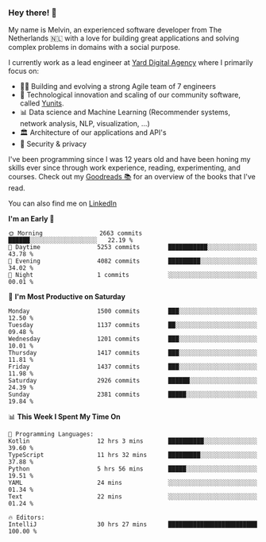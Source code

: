 ### Hey there! 👋

My name is Melvin, an experienced software developer from The Netherlands 🇳🇱 with a love for building great applications and solving complex problems in domains with a social purpose. 

I currently work as a lead engineer at [Yard Digital Agency](https://github.com/yardinternet) where I primarily focus on:

* 👏🏼 Building and evolving a strong Agile team of 7 engineers
* 🚀 Technological innovation and scaling of our community software, called [Yunits](https://www.yunits.com/).
* 📊 Data science and Machine Learning (Recommender systems, network analysis, NLP, visualization, ...)
* 🏛 Architecture of our applications and API's
* 🔐 Security & privacy

I've been programming since I was 12 years old and have been honing my skills ever since through work experience, reading, experimenting, and courses.
Check out my [Goodreads 📚](https://goodreads.com/melvinkoopmans) for an overview of the books that I've read. 

You can also find me on [LinkedIn](https://www.linkedin.com/in/melvinkoopmans)

<!--START_SECTION:waka-->
**I'm an Early 🐤** 

```text
🌞 Morning                2663 commits        ██████░░░░░░░░░░░░░░░░░░░   22.19 % 
🌆 Daytime                5253 commits        ███████████░░░░░░░░░░░░░░   43.78 % 
🌃 Evening                4082 commits        █████████░░░░░░░░░░░░░░░░   34.02 % 
🌙 Night                  1 commits           ░░░░░░░░░░░░░░░░░░░░░░░░░   00.01 % 
```
📅 **I'm Most Productive on Saturday** 

```text
Monday                   1500 commits        ███░░░░░░░░░░░░░░░░░░░░░░   12.50 % 
Tuesday                  1137 commits        ██░░░░░░░░░░░░░░░░░░░░░░░   09.48 % 
Wednesday                1201 commits        ███░░░░░░░░░░░░░░░░░░░░░░   10.01 % 
Thursday                 1417 commits        ███░░░░░░░░░░░░░░░░░░░░░░   11.81 % 
Friday                   1437 commits        ███░░░░░░░░░░░░░░░░░░░░░░   11.98 % 
Saturday                 2926 commits        ██████░░░░░░░░░░░░░░░░░░░   24.39 % 
Sunday                   2381 commits        █████░░░░░░░░░░░░░░░░░░░░   19.84 % 
```


📊 **This Week I Spent My Time On** 

```text
💬 Programming Languages: 
Kotlin                   12 hrs 3 mins       ██████████░░░░░░░░░░░░░░░   39.60 % 
TypeScript               11 hrs 32 mins      █████████░░░░░░░░░░░░░░░░   37.88 % 
Python                   5 hrs 56 mins       █████░░░░░░░░░░░░░░░░░░░░   19.51 % 
YAML                     24 mins             ░░░░░░░░░░░░░░░░░░░░░░░░░   01.34 % 
Text                     22 mins             ░░░░░░░░░░░░░░░░░░░░░░░░░   01.24 % 

🔥 Editors: 
IntelliJ                 30 hrs 27 mins      █████████████████████████   100.00 % 
```


<!--END_SECTION:waka-->

